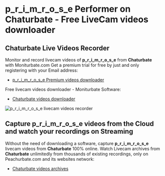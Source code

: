 # p_r_i_m_r_o_s_e Performer on Chaturbate - Free LiveCam videos downloader

## Chaturbate Live Videos Recorder

Monitor and record livecam videos of **p_r_i_m_r_o_s_e** from **Chaturbate** with Moniturbate.com
Get a premium trial for free by just and only registering with your Email address:
* [p_r_i_m_r_o_s_e Premium videos downloader](https://moniturbate.com/request-demo-licence-key.html)

Free livecam videos downloader - Moniturbate Software:
* [Chaturbate videos downloader](https://moniturbate.com/moniturbate-download-software.html)

![p_r_i_m_r_o_s_e livecam videos recorder](https://peachurnet.com/templates/moniturbate-software.png)


## Capture p_r_i_m_r_o_s_e videos from the Cloud and watch your recordings on Streaming

Without the need of downloading a software, capture **p_r_i_m_r_o_s_e** livecam videos from **Chaturbate** 100% online.
Watch Livecam archives from **Chaturbate** unlimitedly from thousands of existing recordings, only on Peachurbate.com and its websites network:
* [Chaturbate videos archives](https://peachurnet.com/)